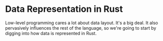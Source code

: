 # Data Representation in Rust

Low-level programming cares a lot about data layout. It's a big deal. It also
pervasively influences the rest of the language, so we're going to start by
digging into how data is represented in Rust.
